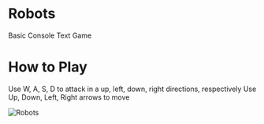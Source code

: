 # Robots
Basic Console Text Game

# How to Play

Use W, A, S, D to attack in a up, left, down, right directions, respectively
Use Up, Down, Left, Right arrows to move

![Robots](https://cdn.erickruiz.me/storage/img/robots.png)
